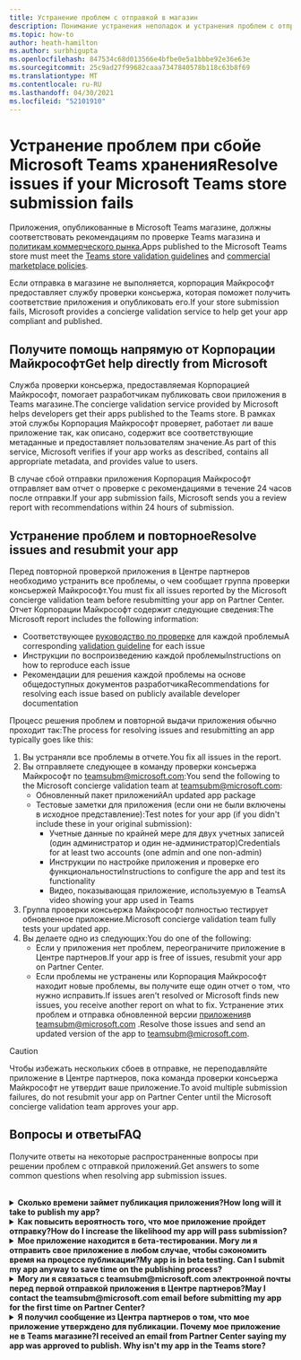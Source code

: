 ```yaml
---
title: Устранение проблем с отправкой в магазин
description: Понимание устранения неполадок и устранения проблем с отправкой Microsoft Teams магазина.
ms.topic: how-to
author: heath-hamilton
ms.author: surbhigupta
ms.openlocfilehash: 847534c68d013566e4bfbe0e5a1bbbe92e36e63e
ms.sourcegitcommit: 25c9ad27f99682caaa7347840578b118c63b8f69
ms.translationtype: MT
ms.contentlocale: ru-RU
ms.lasthandoff: 04/30/2021
ms.locfileid: "52101910"
---
```

# <a name="resolve-issues-if-your-microsoft-teams-store-submission-fails"></a><span data-ttu-id="40c4d-103">Устранение проблем при сбойе Microsoft Teams хранения</span><span class="sxs-lookup"><span data-stu-id="40c4d-103">Resolve issues if your Microsoft Teams store submission fails</span></span>

<span data-ttu-id="40c4d-104">Приложения, опубликованные в Microsoft Teams магазине, [](~/concepts/deploy-and-publish/appsource/prepare/teams-store-validation-guidelines.md) должны соответствовать рекомендациям по проверке Teams магазина и [политикам коммерческого рынка.](https://docs.microsoft.com/legal/marketplace/certification-policies)</span><span class="sxs-lookup"><span data-stu-id="40c4d-104">Apps published to the Microsoft Teams store must meet the [Teams store validation guidelines](~/concepts/deploy-and-publish/appsource/prepare/teams-store-validation-guidelines.md) and [commercial marketplace policies](https://docs.microsoft.com/legal/marketplace/certification-policies).</span></span>

<span data-ttu-id="40c4d-105">Если отправка в магазине не выполняется, корпорация Майкрософт предоставляет службу проверки консьержа, которая поможет получить соответствие приложения и опубликовать его.</span><span class="sxs-lookup"><span data-stu-id="40c4d-105">If your store submission fails, Microsoft provides a concierge validation service to help get your app compliant and published.</span></span>

## <a name="get-help-directly-from-microsoft"></a><span data-ttu-id="40c4d-106">Получите помощь напрямую от Корпорации Майкрософт</span><span class="sxs-lookup"><span data-stu-id="40c4d-106">Get help directly from Microsoft</span></span>

<span data-ttu-id="40c4d-107">Служба проверки консьержа, предоставляемая Корпорацией Майкрософт, помогает разработчикам публиковать свои приложения в Teams магазине.</span><span class="sxs-lookup"><span data-stu-id="40c4d-107">The concierge validation service provided by Microsoft helps developers get their apps published to the Teams store.</span></span> <span data-ttu-id="40c4d-108">В рамках этой службы Корпорация Майкрософт проверяет, работает ли ваше приложение так, как описано, содержит все соответствующие метаданные и предоставляет пользователям значение.</span><span class="sxs-lookup"><span data-stu-id="40c4d-108">As part of this service, Microsoft verifies if your app works as described, contains all appropriate metadata, and provides value to users.</span></span>

<span data-ttu-id="40c4d-109">В случае сбой отправки приложения Корпорация Майкрософт отправляет вам отчет о проверке с рекомендациями в течение 24 часов после отправки.</span><span class="sxs-lookup"><span data-stu-id="40c4d-109">If your app submission fails, Microsoft sends you a review report with recommendations within 24 hours of submission.</span></span>

## <a name="resolve-issues-and-resubmit-your-app"></a><span data-ttu-id="40c4d-110">Устранение проблем и повторное</span><span class="sxs-lookup"><span data-stu-id="40c4d-110">Resolve issues and resubmit your app</span></span>

<span data-ttu-id="40c4d-111">Перед повторной проверкой приложения в Центре партнеров необходимо устранить все проблемы, о чем сообщает группа проверки консьержей Майкрософт.</span><span class="sxs-lookup"><span data-stu-id="40c4d-111">You must fix all issues reported by the Microsoft concierge validation team before resubmitting your app on Partner Center.</span></span> <span data-ttu-id="40c4d-112">Отчет Корпорации Майкрософт содержит следующие сведения:</span><span class="sxs-lookup"><span data-stu-id="40c4d-112">The Microsoft report includes the following information:</span></span>

* <span data-ttu-id="40c4d-113">Соответствующее [руководство по проверке](~/concepts/deploy-and-publish/appsource/prepare/teams-store-validation-guidelines.md) для каждой проблемы</span><span class="sxs-lookup"><span data-stu-id="40c4d-113">A corresponding [validation guideline](~/concepts/deploy-and-publish/appsource/prepare/teams-store-validation-guidelines.md) for each issue</span></span>
* <span data-ttu-id="40c4d-114">Инструкции по воспроизведению каждой проблемы</span><span class="sxs-lookup"><span data-stu-id="40c4d-114">Instructions on how to reproduce each issue</span></span>
* <span data-ttu-id="40c4d-115">Рекомендации для решения каждой проблемы на основе общедоступных документов разработчика</span><span class="sxs-lookup"><span data-stu-id="40c4d-115">Recommendations for resolving each issue based on publicly available developer documentation</span></span>

<span data-ttu-id="40c4d-116">Процесс решения проблем и повторной выдачи приложения обычно проходит так:</span><span class="sxs-lookup"><span data-stu-id="40c4d-116">The process for resolving issues and resubmitting an app typically goes like this:</span></span>

1. <span data-ttu-id="40c4d-117">Вы устраняли все проблемы в отчете.</span><span class="sxs-lookup"><span data-stu-id="40c4d-117">You fix all issues in the report.</span></span>
1. <span data-ttu-id="40c4d-118">Вы отправляете следующее в команду проверки консьержа Майкрософт по <a href="mailto:teamsubm@microsoft.com">teamsubm@microsoft.com:</a></span><span class="sxs-lookup"><span data-stu-id="40c4d-118">You send the following to the Microsoft concierge validation team at <a href="mailto:teamsubm@microsoft.com">teamsubm@microsoft.com</a>:</span></span>
   * <span data-ttu-id="40c4d-119">Обновленный пакет приложений</span><span class="sxs-lookup"><span data-stu-id="40c4d-119">An updated app package</span></span>
   * <span data-ttu-id="40c4d-120">Тестовые заметки для приложения (если они не были включены в исходное представление):</span><span class="sxs-lookup"><span data-stu-id="40c4d-120">Test notes for your app (if you didn't include these in your original submission):</span></span>
      * <span data-ttu-id="40c4d-121">Учетные данные по крайней мере для двух учетных записей (один администратор и один не-администратор)</span><span class="sxs-lookup"><span data-stu-id="40c4d-121">Credentials for at least two accounts (one admin and one non-admin)</span></span>
      * <span data-ttu-id="40c4d-122">Инструкции по настройке приложения и проверке его функциональности</span><span class="sxs-lookup"><span data-stu-id="40c4d-122">Instructions to configure the app and test its functionality</span></span>
      * <span data-ttu-id="40c4d-123">Видео, показывающая приложение, используемую в Teams</span><span class="sxs-lookup"><span data-stu-id="40c4d-123">A video showing your app used in Teams</span></span>
1. <span data-ttu-id="40c4d-124">Группа проверки консьержа Майкрософт полностью тестирует обновленное приложение.</span><span class="sxs-lookup"><span data-stu-id="40c4d-124">Microsoft concierge validation team fully tests your updated app.</span></span>
1. <span data-ttu-id="40c4d-125">Вы делаете одно из следующих:</span><span class="sxs-lookup"><span data-stu-id="40c4d-125">You do one of the following:</span></span>
   * <span data-ttu-id="40c4d-126">Если у приложения нет проблем, переограничите приложение в Центре партнеров.</span><span class="sxs-lookup"><span data-stu-id="40c4d-126">If your app is free of issues, resubmit your app on Partner Center.</span></span>
   * <span data-ttu-id="40c4d-127">Если проблемы не устранены или Корпорация Майкрософт находит новые проблемы, вы получите еще один отчет о том, что нужно исправить.</span><span class="sxs-lookup"><span data-stu-id="40c4d-127">If issues aren't resolved or Microsoft finds new issues, you receive another report on what to fix.</span></span> <span data-ttu-id="40c4d-128">Устранение этих проблем и отправка обновленной версии <a href="mailto:teamsubm@microsoft.com">приложения</a>в teamsubm@microsoft.com .</span><span class="sxs-lookup"><span data-stu-id="40c4d-128">Resolve those issues and send an updated version of the app to <a href="mailto:teamsubm@microsoft.com">teamsubm@microsoft.com</a>.</span></span>

> [!CAUTION]
> <span data-ttu-id="40c4d-129">Чтобы избежать нескольких сбоев в отправке, не переподавляйте приложение в Центре партнеров, пока команда проверки консьержа Майкрософт не утвердит ваше приложение.</span><span class="sxs-lookup"><span data-stu-id="40c4d-129">To avoid multiple submission failures, do not resubmit your app on Partner Center until the Microsoft concierge validation team approves your app.</span></span>

## <a name="faq"></a><span data-ttu-id="40c4d-130">Вопросы и ответы</span><span class="sxs-lookup"><span data-stu-id="40c4d-130">FAQ</span></span>

<span data-ttu-id="40c4d-131">Получите ответы на некоторые распространенные вопросы при решении проблем с отправкой приложений.</span><span class="sxs-lookup"><span data-stu-id="40c4d-131">Get answers to some common questions when resolving app submission issues.</span></span>

<br>

<details>

<summary><span data-ttu-id="40c4d-132"><b>Сколько времени займет публикация приложения?</b></span><span class="sxs-lookup"><span data-stu-id="40c4d-132"><b>How long will it take to publish my app?</b></span></span></summary>

<span data-ttu-id="40c4d-133">Если у отправки в магазине нет проблем, ваше приложение будет публиковаться в течение 1-2 бизнес-дней.</span><span class="sxs-lookup"><span data-stu-id="40c4d-133">If your store submission has no issues, your app will publish within 1-2 business days.</span></span> <span data-ttu-id="40c4d-134">Если ваше приложение не работает, команда из Корпорации Майкрософт предоставляет вам рекомендации по устранению проблем.</span><span class="sxs-lookup"><span data-stu-id="40c4d-134">If your app fails, a team from Microsoft provides you with recommendations to fix the issues.</span></span> <span data-ttu-id="40c4d-135">После исправления этих исправлений и повторной публикации обновленного приложения в эту команду вы будете уведомлены через 24 часа, если ваше приложение готово к публикации или по-прежнему нуждается в дополнительных работах.</span><span class="sxs-lookup"><span data-stu-id="40c4d-135">Once you make those fixes and resend an updated app to that team, you will be notified in 24 hours if your app is ready to publish or still needs more work.</span></span>

<br>

</details>

<details>

<summary><span data-ttu-id="40c4d-136"><b>Как повысить вероятность того, что мое приложение пройдет отправку?</b></span><span class="sxs-lookup"><span data-stu-id="40c4d-136"><b>How do I increase the likelihood my app will pass submission?</b></span></span></summary>

<span data-ttu-id="40c4d-137">Это может привести к успешной отправке:</span><span class="sxs-lookup"><span data-stu-id="40c4d-137">Doing the following can lead to a successful submission:</span></span>

1. <span data-ttu-id="40c4d-138">Разработка приложения на основе рекомендаций [Teams разработки.](~/concepts/design/design-teams-app-overview.md)</span><span class="sxs-lookup"><span data-stu-id="40c4d-138">Develop your app based on the [Teams design guidelines](~/concepts/design/design-teams-app-overview.md).</span></span>
1. <span data-ttu-id="40c4d-139">Убедитесь, что ваше [приложение](~/concepts/deploy-and-publish/appsource/prepare/teams-store-validation-guidelines.md) придерживается рекомендаций по проверке Teams магазина и политики сертификации на коммерческом рынке [Майкрософт.](https://docs.microsoft.com/legal/marketplace/certification-policies)</span><span class="sxs-lookup"><span data-stu-id="40c4d-139">Make sure your app adheres to the [Teams store validation guidelines](~/concepts/deploy-and-publish/appsource/prepare/teams-store-validation-guidelines.md) and [Microsoft commercial marketplace certification policies](https://docs.microsoft.com/legal/marketplace/certification-policies).</span></span>
1. <span data-ttu-id="40c4d-140">Проверьте пакет приложения с помощью [Microsoft Teams проверки приложения.](https://dev.teams.microsoft.com/appvalidation.html)</span><span class="sxs-lookup"><span data-stu-id="40c4d-140">Test your app package with the [Microsoft Teams app validation tool](https://dev.teams.microsoft.com/appvalidation.html).</span></span>
1. <span data-ttu-id="40c4d-141">[Подготовка отправки Teams магазина](~/concepts/deploy-and-publish/appsource/prepare/submission-checklist.md).</span><span class="sxs-lookup"><span data-stu-id="40c4d-141">[Prepare your Teams store submission](~/concepts/deploy-and-publish/appsource/prepare/submission-checklist.md).</span></span>

<br>

</details>

<details>

<summary><span data-ttu-id="40c4d-142"><b>Мое приложение находится в бета-тестировании. Могу ли я отправить свое приложение в любом случае, чтобы сэкономить время на процессе публикации?</b></span><span class="sxs-lookup"><span data-stu-id="40c4d-142"><b>My app is in beta testing. Can I submit my app anyway to save time on the publishing process?</b></span></span></summary>

<span data-ttu-id="40c4d-143">Нет.</span><span class="sxs-lookup"><span data-stu-id="40c4d-143">No.</span></span> <span data-ttu-id="40c4d-144">Корпорация Майкрософт проверяет только готовые к производству приложения.</span><span class="sxs-lookup"><span data-stu-id="40c4d-144">Microsoft only validates production-ready apps.</span></span>

<br>

</details>

<details>

<summary><span data-ttu-id="40c4d-145"><b>Могу ли я связаться с teamsubm@microsoft.com электронной почты перед первой отправкой приложения в Центре партнеров?</b></span><span class="sxs-lookup"><span data-stu-id="40c4d-145"><b>May I contact the teamsubm@microsoft.com email before submitting my app for the first time on Partner Center?</b></span></span></summary>

<span data-ttu-id="40c4d-146">Нет.</span><span class="sxs-lookup"><span data-stu-id="40c4d-146">No.</span></span> <span data-ttu-id="40c4d-147">Корпорация Майкрософт не начинает проверку вашего приложения до тех пор, пока вы не представите приложение в Центре партнеров впервые.</span><span class="sxs-lookup"><span data-stu-id="40c4d-147">Microsoft doesn't start validating your app until you submit your app for the first time on Partner Center.</span></span>

<br>

</details>

<details>

<summary><span data-ttu-id="40c4d-148"><b>Я получил сообщение из Центра партнеров о том, что мое приложение утверждено для публикации. Почему мое приложение не в Teams магазине?</b></span><span class="sxs-lookup"><span data-stu-id="40c4d-148"><b>I received an email from Partner Center saying my app was approved to publish. Why isn't my app in the Teams store?</b></span></span></summary>

<span data-ttu-id="40c4d-149">После утверждения приложения публикация обычно занимает 1-2 бизнес-дня в зависимости от возможностей приложения.</span><span class="sxs-lookup"><span data-stu-id="40c4d-149">Once your app is approved, publishing usually takes 1-2 business days depending on the app's capabilities.</span></span><span data-ttu-id="40c4d-150">Если ваше приложение не опубликовано после двух дней работы, свяжитесь <a href="mailto:teamsubm@microsoft.com">с teamsubm@microsoft.com</a>.</span><span class="sxs-lookup"><span data-stu-id="40c4d-150"> If your app hasn't published after two business days, contact <a href="mailto:teamsubm@microsoft.com">teamsubm@microsoft.com</a>.</span></span>

<br>

</details>

